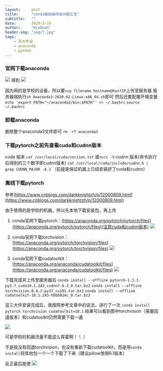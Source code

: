 ```yaml
---
layout:     post
title:      "conda基础操作及问题汇总"
subtitle:   ""
date:       2020-3-19
author:     "HieDean"
header-img: "img/7.jpg"
tags:
    - 天大毕设
    - anaconda
    - python
---
```


### 官网下载anaconda
![](https://upload-images.jianshu.io/upload_images/8128430-9fc8ef01e04df77c.png?imageMogr2/auto-orient/strip%7CimageView2/2/w/1240)
得到
![](https://upload-images.jianshu.io/upload_images/8128430-e83af59f92c50f32.png?imageMogr2/auto-orient/strip%7CimageView2/2/w/1240)

因为用的是学校的设备，所以要`scp filename hostname@hostIP`上传至服务器
服务器端执行`sh Anaconda3-2020.02-Linux-x86_64.sh`即可
然后还要配置环境变量
`echo 'export PATH="~/anaconda3/bin:$PATH"' >> ~/.bashrc`
`source ~/.bashrc`

### 卸载anaconda
删除整个anaconda3文件即可
`rm -rf anaconda3`

### 下载pytorch之前先查看cuda和cudnn版本
cuda 版本
`cat /usr/local/cuda/version.txt`
或`nvcc -V`
cudnn 版本(命令执行后得到的三个数字即cudnn版本)
`cat /usr/local/cuda/include/cudnn.h | grep CUDNN_MAJOR -A 2`
（前提是保证机器上已经安装好了cuda和cudnn）

### 离线下载pytorch
参考[https://www.cnblogs.com/darkknightzh/p/12000809.html](https://www.cnblogs.com/darkknightzh/p/12000809.html)

由于使用的是学校的机器，所以先本地下载安装包，再上传
1. conda官网下载pytorch：[https://anaconda.org/pytorch/pytorch/files](https://anaconda.org/pytorch/pytorch/files)(注意cuda和cudnn版本)
![](https://upload-images.jianshu.io/upload_images/8128430-fd75078d10fdb86b.png?imageMogr2/auto-orient/strip%7CimageView2/2/w/1240)

2. conda官网下载torchvision：[https://anaconda.org/pytorch/torchvision/files](https://anaconda.org/pytorch/torchvision/files)
![](https://upload-images.jianshu.io/upload_images/8128430-fb24718dbd4a75c1.png?imageMogr2/auto-orient/strip%7CimageView2/2/w/1240)

3. conda官网下载cudatoolkit：[https://anaconda.org/anaconda/cudatoolkit/files](https://anaconda.org/anaconda/cudatoolkit/files)
![](https://upload-images.jianshu.io/upload_images/8128430-ebfa1c445c676920.png?imageMogr2/auto-orient/strip%7CimageView2/2/w/1240)

下载完成并上传至服务器后
`conda install --offline pytorch-1.3.1-py3.7_cuda10.1.243_cudnn7.6.3_0.tar.bz2`
`conda install --offline torchvision-0.4.2-py37_cu101.tar.bz2`
`conda install --offline cudatoolkit-10.1.243-h6bb024c_0.tar.bz2`

这三大件安装完成后，我按照参考文章中的说法，进行了一次
`conda install pytorch torchvision cudatoolkit=10.1`
结果可以看到图中torchvision（需要回退版本）和cudatoolkit仍然需要下载一遍

![](https://upload-images.jianshu.io/upload_images/8128430-583329b651599517.png?imageMogr2/auto-orient/strip%7CimageView2/2/w/1240)

可是学校的机器流量不能这么挥霍啊！！！

于是我没有回退torchvision，也没有重新下载cudatoolkit，而是用`conda install`将其他包一个一个下载了下来（建议pillow使用6.1版本）

反正最后能使
![](https://upload-images.jianshu.io/upload_images/8128430-6505cfa3bd9bd0e2.png?imageMogr2/auto-orient/strip%7CimageView2/2/w/1240)


